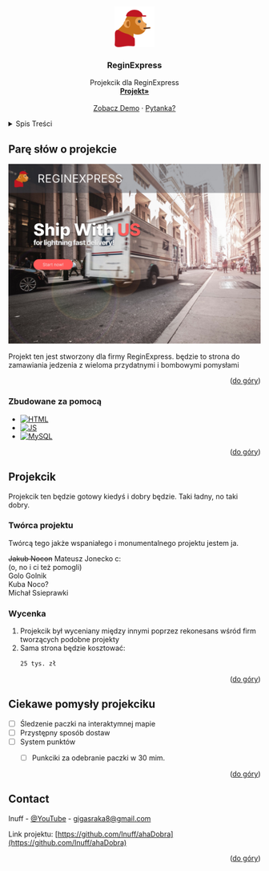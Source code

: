 <!-- Improved compatibility of back to top link: See: https://github.com/othneildrew/Best-README-Template/pull/73 -->
<a name="readme-top"></a>
<!--
*** Thanks for checking out the Best-README-Template. If you have a suggestion
*** that would make this better, please fork the repo and create a pull request
*** or simply open an issue with the tag "enhancement".
*** Don't forget to give the project a star!
*** Thanks again! Now go create something AMAZING! :D
-->


<!-- PROJECT LOGO -->
<br />
<div align="center">
  <a href="https://www.youtube.com/watch?v=dQw4w9WgXcQ">
    <img src="malpa 1.png" alt="Logo" width="80" height="80">
  </a>

<h3 align="center">ReginExpress</h3>

  <p align="center">
    Projekcik dla ReginExpress
    <br />
    <a href="https://github.com/Inuff/ahaDobra"><strong>Projekt»</strong></a>
    <br />
    <br />
    <a href="https://www.youtube.com/watch?v=dQw4w9WgXcQ">Zobacz Demo</a>
    ·
    <a href="#contact">Pytanka?</a>
  </p>
</div>



<!-- TABLE OF CONTENTS -->
<details>
  <summary>Spis Treści</summary>
  <ol>
    <li>
      <a href="#about-the-project">Parę słow o projekcie</a>
      <ul>
        <li><a href="#built-with">Zbudowane za pomocą</a></li>
      </ul>
    </li>
    <li>
      <a href="#getting-started">Projekcik</a>
      <ul>
        <li><a href="#prerequisites">Twórca</a></li>
        <li><a href="#installation">Wycena</a></li>
      </ul>
    </li>
    <li><a href="#roadmap">Pomysły</a></li>
    <li><a href="#contact">Kontakt</a></li>
  </ol>
</details>



<!-- ABOUT THE PROJECT -->
## Parę słów o projekcie

[![Product Name Screen Shot][product-screenshot]](https://example.com)

Projekt ten jest stworzony dla firmy ReginExpress. będzie to strona do zamawiania jedzenia z wieloma przydatnymi i bombowymi pomysłami

<p align="right">(<a href="#readme-top">do góry</a>)</p>



### Zbudowane za pomocą

* [![HTML][HTML.com]][HTML-url]
* [![JS][JS.com]][JS-url]
* [![MySQL][mySQL.com]][mySQL-url]

<p align="right">(<a href="#readme-top">do góry</a>)</p>



<!-- GETTING STARTED -->
## Projekcik

Projekcik ten będzie gotowy kiedyś i dobry będzie. Taki ładny, no taki dobry.

### Twórca projektu

Twórcą tego jakże wspaniałego i monumentalnego projektu jestem ja.
  
  ~~Jakub Nocon~~ Mateusz Jonecko c:
  <br>
  (o, no i ci też pomogli)
  <br>
  Golo Golnik<br>
  Kuba Noco?<br>
  Michał Ssieprawki<br>
  

### Wycenka

1. Projekcik był wyceniany między innymi poprzez rekonesans wśród firm tworzących podobne projekty
2. Sama strona będzie kosztować:
   ```sh
   25 tys. zł
   ```

<p align="right">(<a href="#readme-top">do góry</a>)</p>


<!-- ROADMAP -->
## Ciekawe pomysły projekciku

- [ ] Śledzenie paczki na interaktymnej mapie
- [ ] Przystępny sposób dostaw
- [ ] System punktów
    - [ ]  Punkciki za odebranie paczki w 30 mim.


<p align="right">(<a href="#readme-top">do góry</a>)</p>


<!-- CONTACT -->
## Contact

Inuff - [@YouTube](https://www.youtube.com/watch?v=dQw4w9WgXcQ) - gigasraka8@gmail.com

Link projektu: [https://github.com/Inuff/ahaDobra](https://github.com/Inuff/ahaDobra)

<p align="right">(<a href="#readme-top">do góry</a>)</p>


<!-- MARKDOWN LINKS & IMAGES -->
<!-- https://www.markdownguide.org/basic-syntax/#reference-style-links -->
[contributors-shield]: https://img.shields.io/github/contributors/github_username/repo_name.svg?style=for-the-badge
[contributors-url]: https://github.com/github_username/repo_name/graphs/contributors
[forks-shield]: https://img.shields.io/github/forks/github_username/repo_name.svg?style=for-the-badge
[forks-url]: https://github.com/github_username/repo_name/network/members
[stars-shield]: https://img.shields.io/github/stars/github_username/repo_name.svg?style=for-the-badge
[stars-url]: https://github.com/github_username/repo_name/stargazers
[issues-shield]: https://img.shields.io/github/issues/github_username/repo_name.svg?style=for-the-badge
[issues-url]: https://github.com/github_username/repo_name/issues
[license-shield]: https://img.shields.io/github/license/github_username/repo_name.svg?style=for-the-badge
[license-url]: https://github.com/github_username/repo_name/blob/master/LICENSE.txt
[linkedin-shield]: https://img.shields.io/badge/-LinkedIn-black.svg?style=for-the-badge&logo=linkedin&colorB=555
[linkedin-url]: https://linkedin.com/in/linkedin_username

[Next.js]: https://img.shields.io/badge/next.js-000000?style=for-the-badge&logo=nextdotjs&logoColor=white
[Next-url]: https://nextjs.org/
[React.js]: https://img.shields.io/badge/React-20232A?style=for-the-badge&logo=react&logoColor=61DAFB
[React-url]: https://reactjs.org/
[Vue.js]: https://img.shields.io/badge/Vue.js-35495E?style=for-the-badge&logo=vuedotjs&logoColor=4FC08D
[Vue-url]: https://vuejs.org/
[Angular.io]: https://img.shields.io/badge/Angular-DD0031?style=for-the-badge&logo=angular&logoColor=white
[Angular-url]: https://angular.io/
[Svelte.dev]: https://img.shields.io/badge/Svelte-4A4A55?style=for-the-badge&logo=svelte&logoColor=FF3E00
[Svelte-url]: https://svelte.dev/
[Laravel.com]: https://img.shields.io/badge/Laravel-FF2D20?style=for-the-badge&logo=laravel&logoColor=white
[Laravel-url]: https://laravel.com
[Bootstrap.com]: https://img.shields.io/badge/Bootstrap-563D7C?style=for-the-badge&logo=bootstrap&logoColor=white
[Bootstrap-url]: https://getbootstrap.com
[JQuery.com]: https://img.shields.io/badge/jQuery-0769AD?style=for-the-badge&logo=jquery&logoColor=white
[JQuery-url]: https://jquery.com 

[HTML.com]: https://img.shields.io/badge/HTML-FF2D20?style=for-the-badge&logo=laravel&logoColor=white
[HTML-url]: [https://laravel.com](https://developer.mozilla.org/en-US/docs/Web/HTML)
[mySQL.com]: https://img.shields.io/badge/MySQL-563D7C?style=for-the-badge&logo=bootstrap&logoColor=white
[mySQL-url]: https://mysql.com
[JS.com]: https://img.shields.io/badge/JS-0769AD?style=for-the-badge&logo=jquery&logoColor=white
[JS-url]: https://developer.mozilla.org/en-US/docs/Web/JavaScript
[product-screenshot]: glowna.jpg
